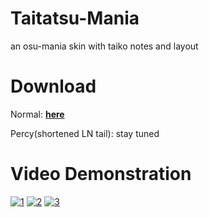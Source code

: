 # Taitatsu-Mania
an osu-mania skin with taiko notes and layout

# Download
Normal: **[here](https://github.com/MarioUniverseZ/Taitatsu-Mania/releases/latest)**

Percy(shortened LN tail): stay tuned

# Video Demonstration
[![1](https://img.youtube.com/vi/R2eU-_TBpMg/mqdefault.jpg)](https://www.youtube.com/watch?v=R2eU-_TBpMg "1")
[![2](https://img.youtube.com/vi/LiiPk8Mblwo/mqdefault.jpg)](https://youtu.be/LiiPk8Mblwo "2")
[![3](https://img.youtube.com/vi/DcZuofsyWF8/mqdefault.jpg)](https://www.youtube.com/watch?v=DcZuofsyWF8 "3")
